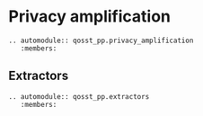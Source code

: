 # Privacy amplification

```{eval-rst}
.. automodule:: qosst_pp.privacy_amplification
   :members:

```

## Extractors

```{eval-rst}
.. automodule:: qosst_pp.extractors
   :members:

```

